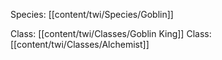 Species: [[content/twi/Species/Goblin]]

Class: [[content/twi/Classes/Goblin King]]
Class: [[content/twi/Classes/Alchemist]]

